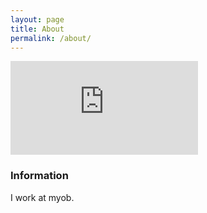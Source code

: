 ```yaml
---
layout: page
title: About
permalink: /about/
---
```

![_config.yml](https://www.facebook.com/photo.php?fbid=10208385529618679&set=a.1597339856250.77725.1318590755&type=3&theater)

### Information

I work at myob.
